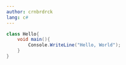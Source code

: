 ```yaml
---
author: crnbrdrck
lang: c#
---
```


```csharp
class Hello{
    void main(){
        Console.WriteLine("Hello, World");
    }
}
```
